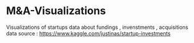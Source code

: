 # M&A-Visualizations
Visualizations of startups data about fundings , invenstments , acquisitions 
data source : https://www.kaggle.com/justinas/startup-investments

